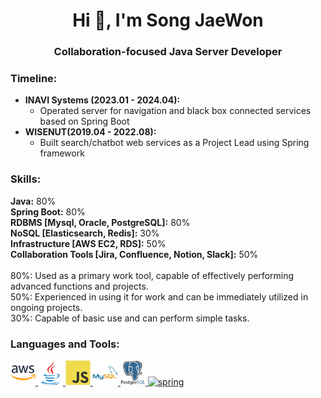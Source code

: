 <h1 align="center">Hi 👋, I'm Song JaeWon</h1>
<h3 align="center">Collaboration-focused Java Server Developer</h3>



<h3 align="left">Timeline:</h3>
<ul>
  <li><strong>INAVI Systems (2023.01 - 2024.04):</strong>
    <ul>
      <li>Operated server for navigation and black box connected services based on Spring Boot</li>
    </ul>
  </li>
  <li><strong>WISENUT(2019.04 - 2022.08):</strong>
    <ul>
      <li>Built search/chatbot web services as a Project Lead using Spring framework</li>
    </ul>
  </li>
</ul>

<h3 align="left">Skills:</h3>
<p align="left">

  <strong>Java:</strong> 80%<br>
  <strong>Spring Boot:</strong> 80%<br>
  <strong>RDBMS [Mysql, Oracle, PostgreSQL]:</strong> 80%<br>
  <strong>NoSQL [Elasticsearch, Redis]:</strong> 30%<br>
  <strong>Infrastructure [AWS EC2, RDS]:</strong> 50%<br>
  <strong>Collaboration Tools [Jira, Confluence, Notion, Slack]:</strong> 50%<br><br>
  80%: Used as a primary work tool, capable of effectively performing advanced functions and projects.<br>
50%: Experienced in using it for work and can be immediately utilized in ongoing projects.<br>
30%: Capable of basic use and can perform simple tasks.<br>
</p>

<h3 align="left">Languages and Tools:</h3>
<p align="left"> 
  <a href="https://aws.amazon.com" target="_blank" rel="noreferrer"> 
    <img src="https://raw.githubusercontent.com/devicons/devicon/master/icons/amazonwebservices/amazonwebservices-original-wordmark.svg" alt="aws" width="40" height="40"/> 
  </a> 
  <a href="https://www.java.com" target="_blank" rel="noreferrer"> 
    <img src="https://raw.githubusercontent.com/devicons/devicon/master/icons/java/java-original.svg" alt="java" width="40" height="40"/> 
  </a> 
  <a href="https://developer.mozilla.org/en-US/docs/Web/JavaScript" target="_blank" rel="noreferrer"> 
    <img src="https://raw.githubusercontent.com/devicons/devicon/master/icons/javascript/javascript-original.svg" alt="javascript" width="40" height="40"/> 
  </a> 
  <a href="https://www.mysql.com/" target="_blank" rel="noreferrer"> 
    <img src="https://raw.githubusercontent.com/devicons/devicon/master/icons/mysql/mysql-original-wordmark.svg" alt="mysql" width="40" height="40"/> 
  </a> 
  <a href="https://www.postgresql.org" target="_blank" rel="noreferrer"> 
    <img src="https://raw.githubusercontent.com/devicons/devicon/master/icons/postgresql/postgresql-original-wordmark.svg" alt="postgresql" width="40" height="40"/> 
  </a> 
  <a href="https://spring.io/" target="_blank" rel="noreferrer"> 
    <img src="https://www.vectorlogo.zone/logos/springio/springio-icon.svg" alt="spring" width="40" height="40"/> 
  </a> 
</p>

